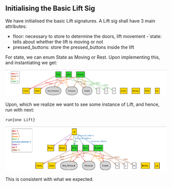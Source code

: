 ## Initialising the Basic Lift Sig

We have initialised the basic Lift signatures. A Lift sig shall have 3 main attributes:
- floor: necessary to store to determine the doors, lift movement
-`state: tells about whether the lift is moving or not
-	pressed_buttons: store the pressed_buttons inside the lift

For state, we can enum State as Moving or Rest. Upon implementing this, and instantiating we get:

![Alloy_Diagram](4_init_Lift_sig_1.png)

Upon, which we realize we want to see some instance of Lift, and hence, run with next:
```
run{one Lift}
```
![Alloy_Diagram](4_init_Lift_sig_2.png)

This is consistent with what we expected.
